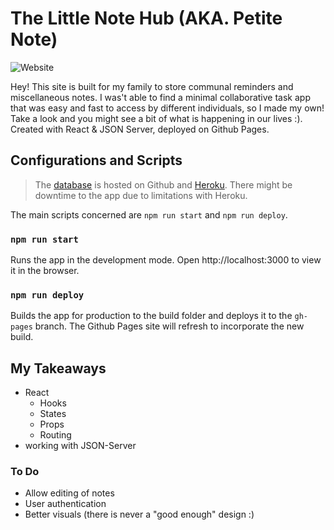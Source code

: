 # The Little Note Hub (AKA. Petite Note)
![Website](https://img.shields.io/website?up_message=online&url=https%3A%2F%2Ftonyxsun.github.io%2FPetite-Note%2F) 

Hey! This site is built for my family to store communal reminders and miscellaneous notes. I was't able to find a minimal collaborative task app that was easy and fast to access by different individuals, so I made my own! Take a look and you might see a bit of what is happening in our lives :). 
Created with React & JSON Server, deployed on Github Pages. 

## Configurations and Scripts
> The [database](https://github.com/TonyxSun/petite-server) is hosted on Github and [Heroku](https://petite-note-server.herokuapp.com/). There might be downtime to the app due to limitations with Heroku. 

The main scripts concerned are `npm run start` and `npm run deploy`. 

### `npm run start`
Runs the app in the development mode. Open http://localhost:3000 to view it in the browser.

### `npm run deploy`
Builds the app for production to the build folder and deploys it to the `gh-pages` branch. The Github Pages site will refresh to incorporate the new build. 

## My Takeaways

* React
    * Hooks
    * States
    * Props
    * Routing
* working with JSON-Server

### To Do
* Allow editing of notes
* User authentication
* Better visuals (there is never a "good enough" design :)
